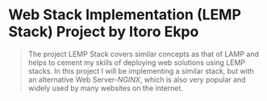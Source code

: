 # Web Stack Implementation (LEMP Stack) Project by Itoro Ekpo

> The project LEMP Stack covers similar concepts as that of LAMP and helps to cement my skills of deploying web solutions using LEMP stacks. In this project I will be implementing a similar stack, but with an alternative Web Server-_NGINX_, which is also very popular and widely used by many websites on the internet.